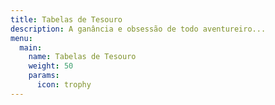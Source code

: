 ```yaml
---
title: Tabelas de Tesouro
description: A ganância e obsessão de todo aventureiro...
menu:
  main:
    name: Tabelas de Tesouro
    weight: 50
    params:
      icon: trophy
---
```

